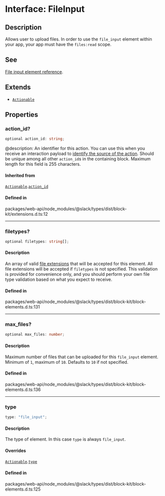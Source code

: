 # Interface: FileInput

## Description

Allows user to upload files. In order to use the `file_input` element within your app,
your app must have the `files:read` scope.

## See

[File input element reference](https://api.slack.com/reference/block-kit/block-elements#file_input).

## Extends

- [`Actionable`](Actionable.md)

## Properties

### action\_id?

```ts
optional action_id: string;
```

@description: An identifier for this action. You can use this when you receive an interaction payload to
[identify the source of the action](https://api.slack.com/interactivity/handling#payloads). Should be unique
among all other `action_id`s in the containing block. Maximum length for this field is 255 characters.

#### Inherited from

[`Actionable`](Actionable.md).[`action_id`](Actionable.md#action_id)

#### Defined in

packages/web-api/node\_modules/@slack/types/dist/block-kit/extensions.d.ts:12

***

### filetypes?

```ts
optional filetypes: string[];
```

#### Description

An array of valid [file extensions](https://api.slack.com/types/file#types) that will be accepted
for this element. All file extensions will be accepted if `filetypes` is not specified. This validation is provided
for convenience only, and you should perform your own file type validation based on what you expect to receive.

#### Defined in

packages/web-api/node\_modules/@slack/types/dist/block-kit/block-elements.d.ts:131

***

### max\_files?

```ts
optional max_files: number;
```

#### Description

Maximum number of files that can be uploaded for this `file_input` element. Minimum of `1`, maximum of
`10`. Defaults to `10` if not specified.

#### Defined in

packages/web-api/node\_modules/@slack/types/dist/block-kit/block-elements.d.ts:136

***

### type

```ts
type: "file_input";
```

#### Description

The type of element. In this case `type` is always `file_input`.

#### Overrides

[`Actionable`](Actionable.md).[`type`](Actionable.md#type)

#### Defined in

packages/web-api/node\_modules/@slack/types/dist/block-kit/block-elements.d.ts:125
